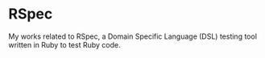 # RSpec
My works related to RSpec, a Domain Specific Language (DSL) testing tool written in Ruby to test Ruby code.

